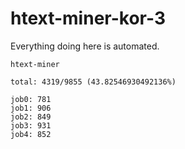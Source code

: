 # htext-miner-kor-3

Everything doing here is automated.

```
htext-miner

total: 4319/9855 (43.82546930492136%)

job0: 781
job1: 906
job2: 849
job3: 931
job4: 852
```